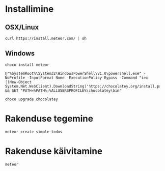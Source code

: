 # Installimine

## OSX/Linux
`curl https://install.meteor.com/ | sh`



## Windows
```
choco install meteor

@"%SystemRoot%\System32\WindowsPowerShell\v1.0\powershell.exe" -NoProfile -InputFormat None -ExecutionPolicy Bypass -Command "iex ((New-Object System.Net.WebClient).DownloadString('https://chocolatey.org/install.ps1'))" && SET "PATH=%PATH%;%ALLUSERSPROFILE%\chocolatey\bin"

choco upgrade chocolatey
```

# Rakenduse tegemine

`meteor create simple-todos`

# Rakenduse käivitamine

`meteor`


